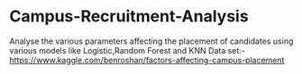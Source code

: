 # Campus-Recruitment-Analysis
Analyse the various parameters affecting the placement of candidates using various models like Logistic,Random Forest and KNN
Data set:-https://www.kaggle.com/benroshan/factors-affecting-campus-placement

